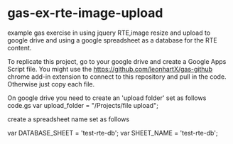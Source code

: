 # gas-ex-rte-image-upload
example gas exercise in using jquery RTE,image resize and upload to google drive
and using a google spreadsheet as a database for the RTE content.

To replicate this project, go to your google drive and create a Google Apps Script 
file.
You might use the https://github.com/leonhartX/gas-github chrome add-in extension to
connect to this repository and pull in the code.
Otherwise just copy each file.

On google drive you need to create an 'upload folder' set as follows
code.gs
var upload_folder = "/Projects/file upload";

create a spreadsheet name set as follows


var DATABASE_SHEET = 'test-rte-db';
var SHEET_NAME = 'test-rte-db';


